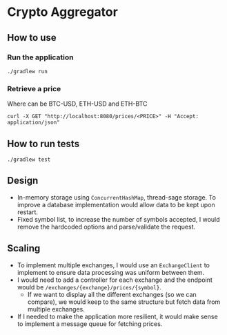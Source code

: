 # Crypto Aggregator

## How to use

### Run the application

```
./gradlew run
```

### Retrieve a price

Where <PRICE> can be BTC-USD, ETH-USD and ETH-BTC
```
curl -X GET "http://localhost:8080/prices/<PRICE>" -H "Accept: application/json"
```

## How to run tests

```
./gradlew test
```

## Design

- In-memory storage using `ConcurrentHashMap`, thread-sage storage. To improve a database implementation would allow data to be kept upon restart.
- Fixed symbol list, to increase the number of symbols accepted, I would remove the hardcoded options and parse/validate the request.

## Scaling

- To implement multiple exchanges, I would use an `ExchangeClient` to implement to ensure data processing was uniform between them.
- I would need to add a controller for each exchange and the endpoint would be `/exchanges/{exchange}/prices/{symbol}`.
  - If we want to display all the different exchanges (so we can compare), we would keep to the same structure but fetch data from multiple exchanges.
- If I needed to make the application more resilient, it would make sense to implement a message queue for fetching prices.